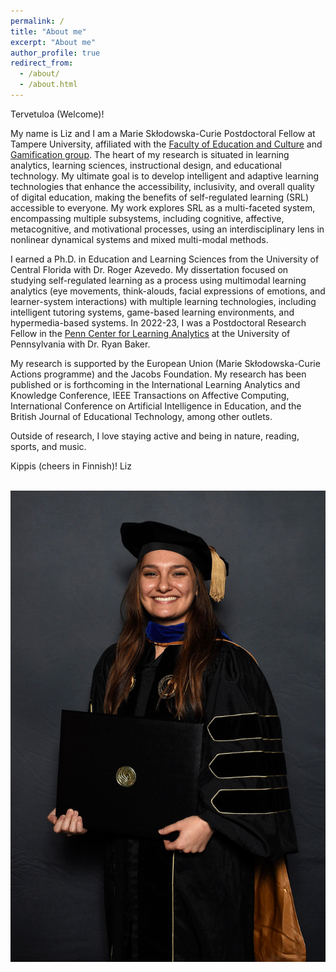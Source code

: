 ```yaml
---
permalink: /
title: "About me"
excerpt: "About me"
author_profile: true
redirect_from: 
  - /about/
  - /about.html
---
```


Tervetuloa (Welcome)! 

My name is Liz and I am a Marie Skłodowska-Curie Postdoctoral Fellow at Tampere University, affiliated with the [Faculty of Education and Culture](https://www.tuni.fi/en/about-us/faculty-education-and-culture) and [Gamification group](https://webpages.tuni.fi/gamification/). The heart of my research is situated in learning analytics, learning sciences, instructional design, and educational technology. My ultimate goal is to develop intelligent and adaptive learning technologies that enhance the accessibility, inclusivity, and overall quality of digital education, making the benefits of self-regulated learning (SRL) accessible to everyone. My work explores SRL as a multi-faceted system, encompassing multiple subsystems, including cognitive, affective, metacognitive, and motivational processes, using an interdisciplinary lens in nonlinear dynamical systems and mixed multi-modal methods. 

I earned a Ph.D. in Education and Learning Sciences from the University of Central Florida with Dr. Roger Azevedo. My dissertation focused on studying self-regulated learning as a process using multimodal learning analytics (eye movements, think-alouds, facial expressions of emotions, and learner-system interactions) with multiple learning technologies, including intelligent tutoring systems, game-based learning environments, and hypermedia-based systems. In 2022-23, I was a Postdoctoral Research Fellow in the [Penn Center for Learning Analytics](https://learninganalytics.upenn.edu/index.html) at the University of Pennsylvania with Dr. Ryan Baker.

My research is supported by the European Union (Marie Skłodowska-Curie Actions programme) and the Jacobs Foundation. My research has been published or is forthcoming in the International Learning Analytics and Knowledge Conference, IEEE Transactions on Affective Computing, International Conference on Artificial Intelligence in Education, and the British Journal of Educational Technology, among other outlets.

Outside of research, I love staying active and being in nature, reading, sports, and music. 

Kippis (cheers in Finnish)!
Liz


<br/><img src='/images/IMG_9280.JPG'>
